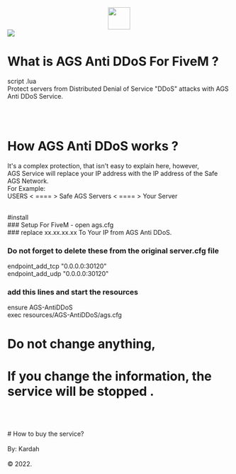 <center><img src="https://www.xsofthost.com/wp-content/uploads/2021/02/Anti-DDoS-img.png"  width="50" height="50"></center>
<img src="https://antiddos.arabgs.com/images/ags-antiddos.png">
</br>

# What is AGS Anti DDoS For FiveM ?
script .lua<br>
Protect servers from Distributed Denial of Service "DDoS" attacks with AGS Anti DDoS Service.

<br>




</br>

# How AGS Anti DDoS works ?
It's a complex protection, that isn't easy to explain here, however,</br>
AGS Service will replace your IP address with the IP address of the Safe AGS Network.</br>
For Example:</br>
USERS < ==== > Safe AGS Servers < ==== > Your Server

</br>
#install<br>
### Setup For FiveM - open ags.cfg </br>
### replace xx.xx.xx.xx To Your  IP from AGS Anti DDoS.</br>

### Do not forget to delete these from the original server.cfg file
endpoint_add_tcp "0.0.0.0:30120"</br>
endpoint_add_udp "0.0.0.0:30120"</br>

### add this lines and start the resources
ensure AGS-AntiDDoS</br>
exec resources/AGS-AntiDDoS/ags.cfg
</br>

#  Do not change anything,
# If you change the information, the service will be stopped .</br>
</br>
 </br>
 </br>
# How to buy the service?
</br>
</br>
By: Kardah
</br>
</br>
 &copy; 2022.
